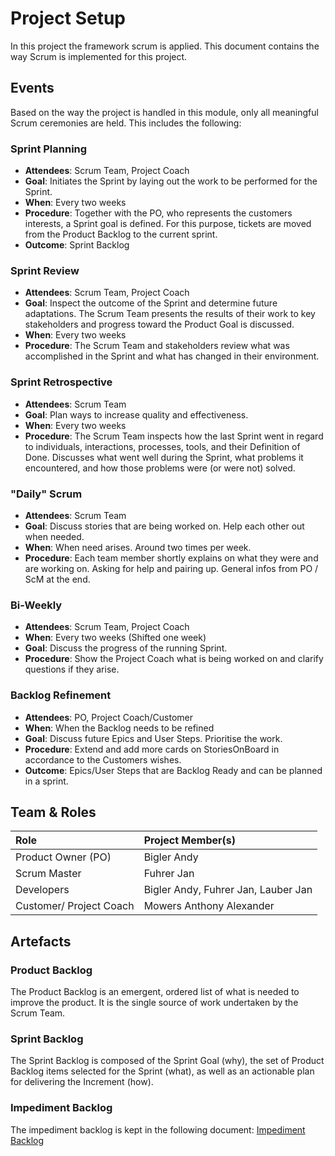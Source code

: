 # Project Setup

In this project the framework scrum is applied. This document contains the way Scrum is implemented for this project.

## Events

Based on the way the project is handled in this module, only all meaningful Scrum ceremonies are held. This includes the following:

### Sprint Planning

* **Attendees**: Scrum Team, Project Coach
* **Goal**: Initiates the Sprint by laying out the work to be performed for the Sprint.
* **When**: Every two weeks
* **Procedure**: Together with the PO, who represents the customers interests, a Sprint goal is defined. For this purpose, tickets are moved from the Product Backlog to the current sprint.
* **Outcome**: Sprint Backlog

### Sprint Review

* **Attendees**: Scrum Team, Project Coach
* **Goal**: Inspect the outcome of the Sprint and determine future adaptations. The Scrum Team presents the results of their work to key stakeholders and progress toward the Product Goal is discussed.
* **When**: Every two weeks
* **Procedure**: The Scrum Team and stakeholders review what was accomplished in the Sprint and what has changed in their environment.

### Sprint Retrospective

* **Attendees**: Scrum Team
* **Goal**: Plan ways to increase quality and effectiveness.
* **When**: Every two weeks
* **Procedure**: The Scrum Team inspects how the last Sprint went in regard to individuals, interactions, processes, tools, and their Definition of Done. Discusses what went well during the Sprint, what problems it encountered, and how those problems were (or were not) solved.

### "Daily" Scrum

* **Attendees**: Scrum Team
* **Goal**: Discuss stories that are being worked on. Help each other out when needed.
* **When**: When need arises. Around two times per week.
* **Procedure**: Each team member shortly explains on what they were and are working on. Asking for help and pairing up. General infos from PO / ScM at the end.

### Bi-Weekly

* **Attendees**: Scrum Team, Project Coach
* **When**: Every two weeks (Shifted one week)
* **Goal**: Discuss the progress of the running Sprint.
* **Procedure**: Show the Project Coach what is being worked on and clarify questions if they arise.

### Backlog Refinement
* **Attendees**: PO, Project Coach/Customer
* **When**: When the Backlog needs to be refined
* **Goal**: Discuss future Epics and User Steps. Prioritise the work.
* **Procedure**: Extend and add more cards on StoriesOnBoard in accordance to the Customers wishes.
* **Outcome**: Epics/User Steps that are Backlog Ready and can be planned in a sprint.

## Team & Roles

| Role                    | Project Member(s)                   |
|:------------------------|:------------------------------------|
| Product Owner (PO)      | Bigler Andy                         |
| Scrum Master            | Fuhrer Jan                          |
| Developers              | Bigler Andy, Fuhrer Jan, Lauber Jan |
| Customer/ Project Coach | Mowers Anthony Alexander            |

## Artefacts

### Product Backlog

The Product Backlog is an emergent, ordered list of what is needed to improve the product. It is the single source of work undertaken by the Scrum Team.

### Sprint Backlog

The Sprint Backlog is composed of the Sprint Goal (why), the set of Product Backlog items selected for the Sprint (what), as well as an actionable plan for delivering the Increment (how).

### Impediment Backlog

The impediment backlog is kept in the following document: [Impediment Backlog](impediment-backlog.md)
